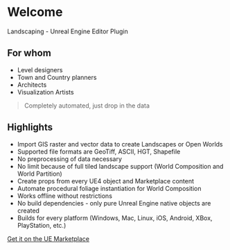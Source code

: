 # Welcome

Landscaping - Unreal Engine Editor Plugin  

## For whom

- Level designers
- Town and Country planners
- Architects
- Visualization Artists

> Completely automated, just drop in the data

## Highlights

- Import GIS raster and vector data to create Landscapes or Open Worlds
- Supported file formats are GeoTiff, ASCII, HGT, Shapefile
- No preprocessing of data necessary
- No limit because of full tiled landscape support (World Composition and World Partition)
- Create props from every UE4 object and Marketplace content
- Automate procedural foliage instantiation for World Composition
- Works offline without restrictions
- No build dependencies - only pure Unreal Engine native objects are created
- Builds for every platform (Windows, Mac, Linux, iOS, Android, XBox, PlayStation, etc.)

[Get it on the UE Marketplace](https://www.unrealengine.com/marketplace/en-US/product/1150fad0ef4e4a75be5743c2c68237d3)